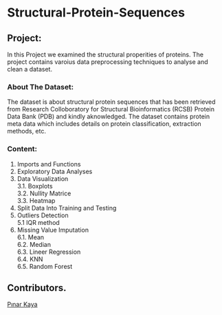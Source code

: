 # Structural-Protein-Sequences  
## **Project:**     
In this Project we examined the structural properities of proteins.
The project contains varoius data preprocessing techniques to analyse and
clean a dataset.  
### **About The Dataset:**      
The dataset is about structural protein sequences that has been retrieved from
Research Colloboratory for Structural Bioinformatics (RCSB) Protein Data Bank
(PDB) and kindly aknowledged.
The dataset contains protein meta data which includes details on protein
classification, extraction methods, etc.  
### **Content:**  
1. Imports and Functions
2. Exploratory Data Analyses
3. Data Visualization  
3.1. Boxplots  
3.2. Nullity Matrice  
3.3. Heatmap  
4. Split Data Into Training and Testing
5. Outliers Detection  
5.1 IQR method  
6. Missing Value Imputation  
6.1. Mean  
6.2. Median  
6.3. Lineer Regression  
6.4. KNN  
6.5. Random Forest  
## **Contributors**. 
[Pınar Kaya](https://github.com/PinarKaya)
